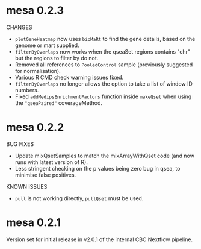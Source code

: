 # mesa 0.2.3

CHANGES
* `plotGeneHeatmap` now uses `bioMaRt` to find the gene details, based on the genome or mart supplied.
* `filterByOverlaps` now works when the qseaSet regions contains "chr" but the regions to filter by do not.
* Removed all references to `PooledControl` sample (previously suggested for normalisation).
* Various R CMD check warning issues fixed.
* `filterByOverlaps` no longer allows the option to take a list of window ID numbers.
* Fixed `addMedipsEnrichmentFactors` function inside `makeQset` when using the `"qseaPaired"` coverageMethod. 

# mesa 0.2.2

BUG FIXES

* Update mixQsetSamples to match the mixArrayWithQset code (and now runs with latest version of R).
* Less stringent checking on the p values being zero bug in qsea, to minimise false positives.

KNOWN ISSUES
* `pull` is not working directly, `pullQset` must be used.

# mesa 0.2.1

Version set for initial release in v2.0.1 of the internal CBC Nextflow pipeline.
